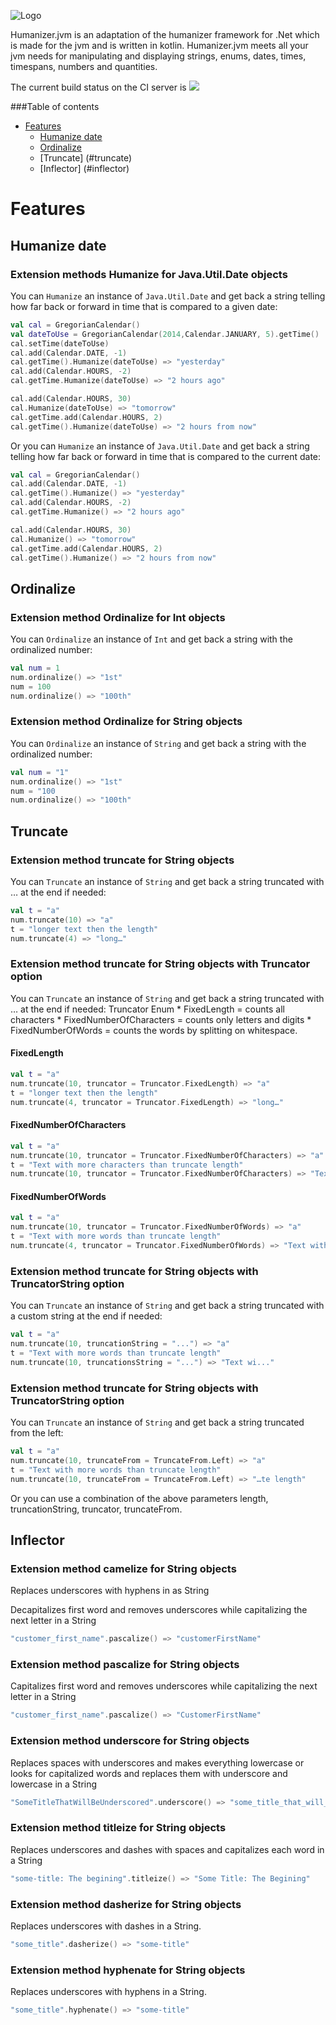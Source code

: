 <p><img src="https://raw.github.com/MehdiK/Humanizer/master/logo.png" alt="Logo" style="max-width:100%;" /></p>

Humanizer.jvm is an adaptation of the humanizer framework for .Net which is made for the jvm and is written in kotlin.
Humanizer.jvm meets all your jvm needs for manipulating and displaying strings, enums, dates, times, timespans, numbers and quantities.

The current build status on the CI server is <a href="http://teamcity.ginnivan.net/viewType.html?buildTypeId=HumanizerJvm_CI&guest=1">
<img src="http://teamcity.ginnivan.net/app/rest/builds/buildType:(id:HumanizerJvm_CI)/statusIcon"/></a>

###Table of contents
 - [Features](#features)
   - [Humanize date](#humanize-date)
   - [Ordinalize](#ordinalize)
   - [Truncate] (#truncate)
   - [Inflector] (#inflector)

# <a id="features">Features</a>

## <a id="humanize-date">Humanize date</a>

### Extension methods Humanize for Java.Util.Date objects

You can `Humanize` an instance of `Java.Util.Date` and get back a string telling how far back or forward in time that is compared to a given date:

```kotlin
val cal = GregorianCalendar()
val dateToUse = GregorianCalendar(2014,Calendar.JANUARY, 5).getTime()
cal.setTime(dateToUse)
cal.add(Calendar.DATE, -1)
cal.getTime().Humanize(dateToUse) => "yesterday"
cal.add(Calendar.HOURS, -2)
cal.getTime.Humanize(dateToUse) => "2 hours ago"

cal.add(Calendar.HOURS, 30)
cal.Humanize(dateToUse) => "tomorrow"
cal.getTime.add(Calendar.HOURS, 2)
cal.getTime().Humanize(dateToUse) => "2 hours from now"
```

Or you can `Humanize` an instance of `Java.Util.Date` and get back a string telling how far back or forward in time that is compared to the current date:

```kotlin
val cal = GregorianCalendar()
cal.add(Calendar.DATE, -1)
cal.getTime().Humanize() => "yesterday"
cal.add(Calendar.HOURS, -2)
cal.getTime.Humanize() => "2 hours ago"

cal.add(Calendar.HOURS, 30)
cal.Humanize() => "tomorrow"
cal.getTime.add(Calendar.HOURS, 2)
cal.getTime().Humanize() => "2 hours from now"
```

## <a id="ordinalize">Ordinalize</a>

### Extension method Ordinalize for Int objects

You can `Ordinalize` an instance of `Int` and get back a string with the ordinalized number:

```kotlin
val num = 1
num.ordinalize() => "1st"
num = 100
num.ordinalize() => "100th"
```

### Extension method Ordinalize for String objects

You can `Ordinalize` an instance of `String` and get back a string with the ordinalized number:

```kotlin
val num = "1"
num.ordinalize() => "1st"
num = "100
num.ordinalize() => "100th"
```

## <a id="truncate">Truncate</a>

### Extension method truncate for String objects

You can `Truncate` an instance of `String` and get back a string truncated with … at the end if needed:

```kotlin
val t = "a"
num.truncate(10) => "a"
t = "longer text then the length"
num.truncate(4) => "long…"
```

### Extension method truncate for String objects with Truncator option

You can `Truncate` an instance of `String` and get back a string truncated with … at the end if needed:
Truncator Enum
    * FixedLength = counts all characters
    * FixedNumberOfCharacters = counts only letters and digits
    * FixedNumberOfWords = counts the words by splitting on whitespace.

#### FixedLength

```kotlin
val t = "a"
num.truncate(10, truncator = Truncator.FixedLength) => "a"
t = "longer text then the length"
num.truncate(4, truncator = Truncator.FixedLength) => "long…"
```

#### FixedNumberOfCharacters

```kotlin
val t = "a"
num.truncate(10, truncator = Truncator.FixedNumberOfCharacters) => "a"
t = "Text with more characters than truncate length"
num.truncate(10, truncator = Truncator.FixedNumberOfCharacters) => "Text with m…"
```

#### FixedNumberOfWords

```kotlin
val t = "a"
num.truncate(10, truncator = Truncator.FixedNumberOfWords) => "a"
t = "Text with more words than truncate length"
num.truncate(4, truncator = Truncator.FixedNumberOfWords) => "Text with more words…"
```

### Extension method truncate for String objects with TruncatorString option

You can `Truncate` an instance of `String` and get back a string truncated with a custom string at the end if needed:

```kotlin
val t = "a"
num.truncate(10, truncationString = "...") => "a"
t = "Text with more words than truncate length"
num.truncate(10, truncationsString = "...") => "Text wi..."
```

### Extension method truncate for String objects with TruncatorString option

You can `Truncate` an instance of `String` and get back a string truncated from the left:

```kotlin
val t = "a"
num.truncate(10, truncateFrom = TruncateFrom.Left) => "a"
t = "Text with more words than truncate length"
num.truncate(10, truncateFrom = TruncateFrom.Left) => "…te length"
```

Or you can use a combination of the above parameters length, truncationString, truncator, truncateFrom.

## <a id="inflector">Inflector</a>

### Extension method camelize for String objects

Replaces underscores with hyphens in as String

Decapitalizes first word and removes underscores while capitalizing the next letter in a String

```kotlin
"customer_first_name".pascalize() => "customerFirstName"
```

### Extension method pascalize for String objects

Capitalizes first word and removes underscores while capitalizing the next letter in a String

```kotlin
"customer_first_name".pascalize() => "CustomerFirstName"
```

### Extension method underscore for String objects

Replaces spaces with underscores and makes everything lowercase or looks for capitalized words and replaces them with underscore and lowercase in a String

```kotlin
"SomeTitleThatWillBeUnderscored".underscore() => "some_title_that_will_be_underscored"
```

### Extension method titleize for String objects

Replaces underscores and dashes with spaces and capitalizes each word in a String

```kotlin
"some-title: The begining".titleize() => "Some Title: The Begining"
```

### Extension method dasherize for String objects

Replaces underscores with dashes in a String.

```kotlin
"some_title".dasherize() => "some-title"
```

### Extension method hyphenate for String objects

Replaces underscores with hyphens in a String.

```kotlin
"some_title".hyphenate() => "some-title"
```
